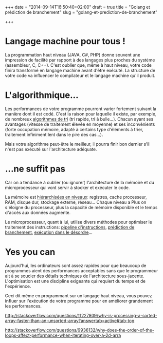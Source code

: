 +++
date = "2014-09-14T16:50:40+02:00"
draft = true
title = "Golang et prédiction de branchement"
slug = "golang-et-prediction-de-branchement"

+++

# Langage machine pour tous !
La programmation haut niveau (JAVA, C#, PHP) donne souvent une impression de facilité par rapport à des langages plus proches du système (assembleur, C, C++). C'est oublier que, même à haut niveau, votre code finira transformé en langage machine avant d'être exécuté. La structure de votre code va influencer le compilateur et le langage machine qu'il produit.


# L'algorithmique...

Les performances de votre programme pourront varier fortement suivant la manière dont il est codé. C'est la raison pour laquelle il existe, par exemple, de nombreux [algorithmes de tri](http://en.wikipedia.org/wiki/Sorting_algorithm) (tri rapide, tri à bulle...). Chacun ayant ses avantages (vitesse de traitement élevée en moyenne) et ses inconvénients (forte occupation mémoire, adapté à certains type d'éléments à trier, traitement infiniment lent dans le pire des cas...). 

Mais votre algorithme peut-être le meilleur, il pourra finir bon dernier s'il n'est pas exécuté sur l'architecture adéquate.

# ...ne suffit pas

Car on a tendance à oublier (ou ignorer) l'architecture de la mémoire et du microprocesseur qui vont servir à stocker et exécuter le code.

La mémoire est [hiérarchisées en niveaux](http://fr.wikipedia.org/wiki/Hi%C3%A9rarchie_de_m%C3%A9moire): registres, cache processeur, RAM, disque dur, stockage externe, réseau... Chaque niveau a Plus on s'éloigne du processeur, plus la capacité de mémoire disponible et le temps d'accès aux données augmente.

Le microprocesseur, quant à lui, utilise divers méthodes pour optimiser le traitement des instructions: [pipeline d'instructions](http://fr.wikipedia.org/wiki/Pipeline_%28informatique%29), [prédiction de branchement](http://fr.wikipedia.org/wiki/Pr%C3%A9diction_de_branchement), [exécution dans le désordre](http://fr.wikipedia.org/wiki/Ex%C3%A9cution_dans_le_d%C3%A9sordre)...

# Yes you can

Aujourd'hui, les ordinateurs sont assez rapides pour que beaucoup de programmes aient des performances acceptables sans que le programmeur ait à se soucier des détails techniques de l'architecture sous-jacente. L'optimisation est une discipline exigeante qui requiert du temps et de l'expérience.

Ceci dit même en programmant sur un langage haut niveau, vous pouvez influer sur l'exécution de votre programme pour en améliorer grandement les performances. 


 


http://stackoverflow.com/questions/11227809/why-is-processing-a-sorted-array-faster-than-an-unsorted-array?answertab=active#tab-top

http://stackoverflow.com/questions/9936132/why-does-the-order-of-the-loops-affect-performance-when-iterating-over-a-2d-arra


